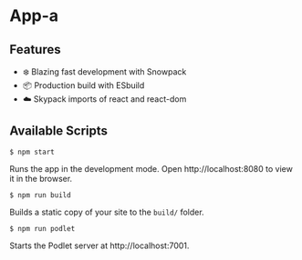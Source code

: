 # App-a

## Features

- ❄️ Blazing fast development with Snowpack
- 📦 Production build with ESbuild
- ☁️ Skypack imports of react and react-dom

## Available Scripts

```
$ npm start
```

Runs the app in the development mode. Open http://localhost:8080 to view it in the browser.

```
$ npm run build
```

Builds a static copy of your site to the `build/` folder.

```
$ npm run podlet
```

Starts the Podlet server at http://localhost:7001.
